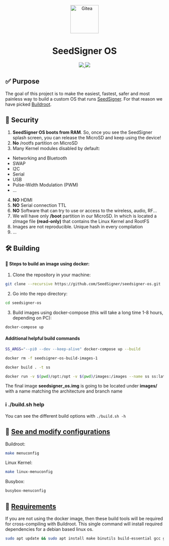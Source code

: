 <p align="center">
  <a href="https://seedsigner.com/">
    <img alt="Gitea" src="docs/img/logo.png" width="90"/>
  </a>
</p>
<h1 align="center">SeedSigner OS</h1>

<p align="center">
  <a href="https://opensource.org/licenses/MIT" title="License: MIT">
    <img src="https://img.shields.io/badge/License-MIT-blue.svg">
  </a>
  <a href="" title="Twitter">
  <img src="https://img.shields.io/twitter/follow/seedsigner?style=social">
  </a>
  
</p>


## ✅ Purpose

The goal of this project is to make the easiest, fastest, safer and most painless way to build a custom OS that runs <a href="https://seedsigner.com">SeedSigner</a>. For that reason we have picked <a href="https://www.buildroot.org">Buildroot</a>.

## 🛂 Security
1. **SeedSigner OS boots from RAM**. So, once you see the SeedSigner splash screen, you can release the MicroSD and keep using the device!
2. **No** /rootfs partition on MicroSD
3. Many Kernel modules disabled by default:
  - Networking and Bluetooth
  - SWAP
  - I2C
  - Serial
  - USB
  - Pulse-Width Modulation (PWM)
  - ...
4. **NO** HDMI
5. **NO** Serial connection TTL
6. **NO** Software that can try to use or access to the wireless, audio, RF...
7. We will have only **/boot** partition in our MicroSD. In which is located a zImage file **(read-only)** that contains the Linux Kernel and RootFS
8. Images are not reproducible. Unique hash in every compilation
9. ...

## 🛠 Building

#### 🔧 Steps to build an image using docker:
1. Clone the repository in your machine:
```bash
git clone --recursive https://github.com/SeedSigner/seedsigner-os.git
```
2. Go into the repo directory:
```bash
cd seedsigner-os
```
3. Build images using docker-compose (this will take a long time 1-8 hours, depending on PC):
```bash
docker-compose up
```

#### Additional helpful build commands
```bash
SS_ARGS="--pi0 --dev --keep-alive" docker-compose up --build
```
```bash
docker rm -f seedsigner-os-build-images-1
```
```bash
docker build . -t ss
```
```bash
docker run -v $(pwd)/opt:/opt -v $(pwd)/images:/images --name ss ss:latest --pi0-dev
```

The final image **seedsigner_os.img** is going to be located under **images/** with a name matching the architecture and branch name

### ℹ️ ./build.sh help
You can see the different build options with `./build.sh -h`

## 📝 <a href="https://www.buildroot.org/downloads/manual/manual.html#_buildroot_quick_start">See and modify configurations</a>
Buildroot:
```bash
make menuconfig
```

Linux Kernel:
```bash
make linux-menuconfig
```

Busybox:
```bash
busybox-menuconfig
```

## 📑 <a href="https://www.buildroot.org/downloads/manual/manual.html#requirement">Requirements</a>
If you are not using the docker image, then these build tools will be required for cross-compiling with Buildroot.
This single command will install required dependencies for a debian based linux os.

```bash
sudo apt update && sudo apt install make binutils build-essential gcc g++ patch gzip bzip2 perl tar cpio unzip rsync file bc libssl-dev
```
